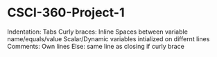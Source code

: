 # CSCI-360-Project-1

Indentation: Tabs
Curly braces: Inline
Spaces between variable name/equals/value
Scalar/Dynamic variables intialized on differnt lines
Comments: Own lines
Else: same line as closing if curly brace